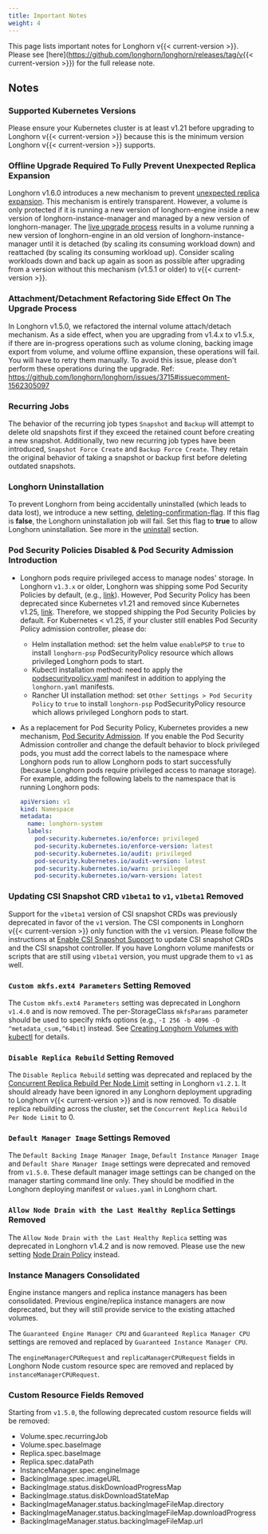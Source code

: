 ```yaml
---
title: Important Notes
weight: 4
---
```


This page lists important notes for Longhorn v{{< current-version >}}.
Please see [here](https://github.com/longhorn/longhorn/releases/tag/v{{< current-version >}}) for the full release note.

## Notes

### Supported Kubernetes Versions

Please ensure your Kubernetes cluster is at least v1.21 before upgrading to Longhorn v{{< current-version >}} because this is the minimum version Longhorn v{{< current-version >}} supports.

### Offline Upgrade Required To Fully Prevent Unexpected Replica Expansion

Longhorn v1.6.0 introduces a new mechanism to prevent [unexpected replica
expansion](../../../../kb/troubleshooting-unexpected-expansion-leads-to-degredation-or-attach-failure). This
mechanism is entirely transparent. However, a volume is only protected if it is running a new version of longhorn-engine
inside a new version of longhorn-instance-manager and managed by a new version of longhorn-manager. The [live upgrade
process](../../deploy/upgrade/upgrade-engine#live-upgrade) results in a volume running a new version of longhorn-engine
in an old version of longhorn-instance-manager until it is detached (by scaling its consuming workload down) and
reattached (by scaling its consuming workload up). Consider scaling workloads down and back up again as soon as possible
after upgrading from a version without this mechanism (v1.5.1 or older) to v{{< current-version >}}.

### Attachment/Detachment Refactoring Side Effect On The Upgrade Process

In Longhorn v1.5.0, we refactored the internal volume attach/detach mechanism.
As a side effect, when you are upgrading from v1.4.x to v1.5.x, if there are in-progress operations such as volume cloning, backing image export from volume, and volume offline expansion, these operations will fail.
You will have to retry them manually.
To avoid this issue, please don't perform these operations during the upgrade.
Ref: https://github.com/longhorn/longhorn/issues/3715#issuecomment-1562305097

### Recurring Jobs

The behavior of the recurring job types `Snapshot` and `Backup` will attempt to delete old snapshots first if they exceed the retained count before creating a new snapshot. Additionally, two new recurring job types have been introduced, `Snapshot Force Create` and `Backup Force Create`. They retain the original behavior of taking a snapshot or backup first before deleting outdated snapshots.

### Longhorn Uninstallation

To prevent Longhorn from being accidentally uninstalled (which leads to data lost),
we introduce a new setting, [deleting-confirmation-flag](../../references/settings/#deleting-confirmation-flag).
If this flag is **false**, the Longhorn uninstallation job will fail.
Set this flag to **true** to allow Longhorn uninstallation.
See more in the [uninstall](../uninstall) section.

### Pod Security Policies Disabled & Pod Security Admission Introduction

- Longhorn pods require privileged access to manage nodes' storage. In Longhorn `v1.3.x` or older, Longhorn was shipping some Pod Security Policies by default, (e.g., [link](https://github.com/longhorn/longhorn/blob/4ba39a989b4b482d51fd4bc651f61f2b419428bd/chart/values.yaml#L260)).
However, Pod Security Policy has been deprecated since Kubernetes v1.21 and removed since Kubernetes v1.25, [link](https://kubernetes.io/docs/concepts/security/pod-security-policy/).
Therefore, we stopped shipping the Pod Security Policies by default.
For Kubernetes < v1.25, if your cluster still enables Pod Security Policy admission controller, please do:
  - Helm installation method: set the helm value `enablePSP` to `true` to install `longhorn-psp` PodSecurityPolicy resource which allows privileged Longhorn pods to start.
  - Kubectl installation method: need to apply the [podsecuritypolicy.yaml](https://raw.githubusercontent.com/longhorn/longhorn/master/deploy/podsecuritypolicy.yaml) manifest in addition to applying the `longhorn.yaml` manifests.
  - Rancher UI installation method: set `Other Settings > Pod Security Policy` to `true` to install `longhorn-psp` PodSecurityPolicy resource which allows privileged Longhorn pods to start.

- As a replacement for Pod Security Policy, Kubernetes provides a new mechanism, [Pod Security Admission](https://kubernetes.io/docs/concepts/security/pod-security-admission/).
If you enable the Pod Security Admission controller and change the default behavior to block privileged pods,
you must add the correct labels to the namespace where Longhorn pods run to allow Longhorn pods to start successfully
(because Longhorn pods require privileged access to manage storage).
For example, adding the following labels to the namespace that is running Longhorn pods:
    ```yaml
    apiVersion: v1
    kind: Namespace
    metadata:
      name: longhorn-system
      labels:
        pod-security.kubernetes.io/enforce: privileged
        pod-security.kubernetes.io/enforce-version: latest
        pod-security.kubernetes.io/audit: privileged
        pod-security.kubernetes.io/audit-version: latest
        pod-security.kubernetes.io/warn: privileged
        pod-security.kubernetes.io/warn-version: latest
   	```

### Updating CSI Snapshot CRD `v1beta1` to `v1`, `v1beta1` Removed

Support for the `v1beta1` version of CSI snapshot CRDs was previously deprecated in favor of the `v1` version.
The CSI components in Longhorn v{{< current-version >}} only function with the `v1` version.
Please follow the instructions at [Enable CSI Snapshot Support](../../snapshots-and-backups/csi-snapshot-support/enable-csi-snapshot-support) to update CSI snapshot CRDs and the CSI snapshot controller.
If you have Longhorn volume manifests or scripts that are still using `v1beta1` version, you must upgrade them to `v1` as well.

### `Custom mkfs.ext4 Parameters` Setting Removed

The `Custom mkfs.ext4 Parameters` setting was deprecated in Longhorn `v1.4.0` and is now removed. The per-StorageClass `mkfsParams` parameter should be used to specify mkfs options (e.g., `-I 256 -b 4096 -O ^metadata_csum,^64bit`) instead. See [Creating Longhorn Volumes with kubectl](../../volumes-and-nodes/create-volumes/#creating-longhorn-volumes-with-kubectl) for details.

### `Disable Replica Rebuild` Setting Removed

The `Disable Replica Rebuild` setting was deprecated and replaced by the [Concurrent Replica Rebuild Per Node Limit](../../references/settings/#concurrent-replica-rebuild-per-node-limit) setting in Longhorn `v1.2.1`. It should already have been ignored in any Longhorn deployment upgrading to Longhorn v{{< current-version >}} and is now removed. To disable replica rebuilding across the cluster, set the `Concurrent Replica Rebuild Per Node Limit` to 0.

### `Default Manager Image` Settings Removed

The `Default Backing Image Manager Image`, `Default Instance Manager Image` and `Default Share Manager Image` settings were deprecated and removed from `v1.5.0`. These default manager image settings can be changed on the manager starting command line only. They should be modified in the Longhorn deploying manifest or `values.yaml` in Longhorn chart.

### `Allow Node Drain with the Last Healthy Replica` Settings Removed
The `Allow Node Drain with the Last Healthy Replica` setting was deprecated in Longhorn v1.4.2  and is now removed.
Please use the new setting [Node Drain Policy](../../references/settings#node-drain-policy) instead.

### Instance Managers Consolidated

Engine instance mangers and replica instance managers has been consolidated. Previous engine/replica instance managers are now deprecated, but they will still provide service to the existing attached volumes.

The `Guaranteed Engine Manager CPU` and `Guaranteed Replica Manager CPU` settings are removed and replaced by `Guaranteed Instance Manager CPU`.

The `engineManagerCPURequest` and `replicaManagerCPURequest` fields in Longhorn Node custom resource spec are removed and replaced by `instanceManagerCPURequest`.

### Custom Resource Fields Removed

Starting from `v1.5.0`, the following deprecated custom resource fields will be removed:
- Volume.spec.recurringJob
- Volume.spec.baseImage
- Replica.spec.baseImage
- Replica.spec.dataPath
- InstanceManager.spec.engineImage
- BackingImage.spec.imageURL
- BackingImage.status.diskDownloadProgressMap
- BackingImage.status.diskDownloadStateMap
- BackingImageManager.status.backingImageFileMap.directory
- BackingImageManager.status.backingImageFileMap.downloadProgress
- BackingImageManager.status.backingImageFileMap.url
